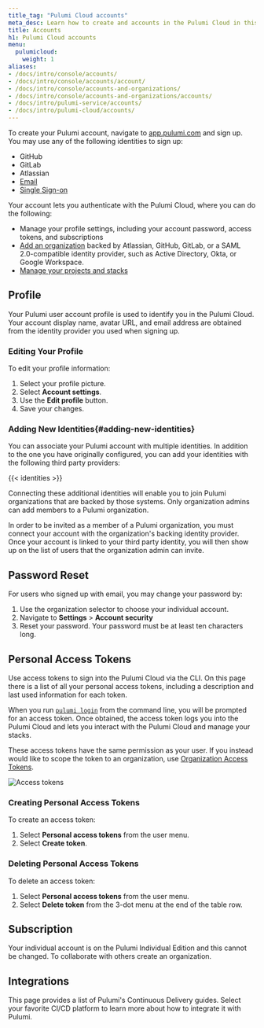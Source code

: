 ```yaml
---
title_tag: "Pulumi Cloud accounts"
meta_desc: Learn how to create and accounts in the Pulumi Cloud in this guide.
title: Accounts
h1: Pulumi Cloud accounts
menu:
  pulumicloud:
    weight: 1
aliases:
- /docs/intro/console/accounts/
- /docs/intro/console/accounts/account/
- /docs/intro/console/accounts-and-organizations/
- /docs/intro/console/accounts-and-organizations/accounts/
- /docs/intro/pulumi-service/accounts/
- /docs/intro/pulumi-cloud/accounts/
---
```


To create your Pulumi account, navigate to [app.pulumi.com](https://app.pulumi.com) and sign
up. You may use any of the following identities to sign up:

* GitHub
* GitLab
* Atlassian
* [Email](https://app.pulumi.com/signin/email)
* [Single Sign-on](https://app.pulumi.com/signin/sso)

Your account lets you authenticate with the Pulumi Cloud, where you can do the
following:

* Manage your profile settings, including your account password, access tokens, and subscriptions
* [Add an organization](/docs/pulumi-cloud/organizations/) backed by Atlassian, GitHub, GitLab, or a SAML
  2.0-compatible identity provider, such as Active Directory, Okta, or Google Workspace.
* [Manage your projects and stacks](/docs/pulumi-cloud/projects-and-stacks/)

## Profile

Your Pulumi user account profile is used to identify you in the Pulumi
Cloud. Your account display name, avatar URL, and email address are
obtained from the identity provider you used when signing up.

### Editing Your Profile

To edit your profile information:

1. Select your profile picture.
1. Select **Account settings**.
1. Use the **Edit profile** button.
1. Save your changes.

### Adding New Identities{#adding-new-identities}

You can associate your Pulumi account with multiple identities. In addition to the one you have originally configured, you can add your identities with the following third party providers:

{{< identities >}}

Connecting these additional identities will enable
you to join Pulumi organizations that are backed by those systems. Only
organization admins can add members to a Pulumi organization.

In order to be invited as a member of a Pulumi organization, you must connect
your account with the organization's backing identity provider. Once your
account is linked to your third party identity, you will then show up on the
list of users that the organization admin can invite.

## Password Reset

For users who signed up with email, you may change your password by:

1. Use the organization selector to choose your individual account.
1. Navigate to **Settings** > **Account security**
1. Reset your password. Your password must be at least ten characters long.

## Personal Access Tokens

Use access tokens to sign into the Pulumi Cloud via the CLI. On this page there is a list of all your personal access tokens, including a description and last used information for each token.

When you run [`pulumi login`](/docs/cli/pulumi_login) from the command line, you will be prompted for an access token. Once obtained, the access token logs you into the Pulumi Cloud and lets you interact with the Pulumi Cloud and manage your stacks.

These access tokens have the same permission as your user. If  you instead would like to scope the token to an organization, use [Organization Access Tokens](/docs/pulumi-cloud/access-management/organization-access-tokens/).

![Access tokens](/images/docs/reference/service/access-tokens.png)

### Creating Personal Access Tokens

To create an access token:

1. Select **Personal access tokens** from the user menu.
1. Select **Create token**.

### Deleting Personal Access Tokens

To delete an access token:

1. Select **Personal access tokens** from the user menu.
1. Select **Delete token** from the 3-dot menu at the end of the table row.

## Subscription

Your individual account is on the Pulumi Individual Edition and this cannot be changed. To collaborate with others create an organization.

## Integrations

This page provides a list of Pulumi's Continuous Delivery guides. Select your favorite CI/CD platform to learn more about how to integrate it with Pulumi.
